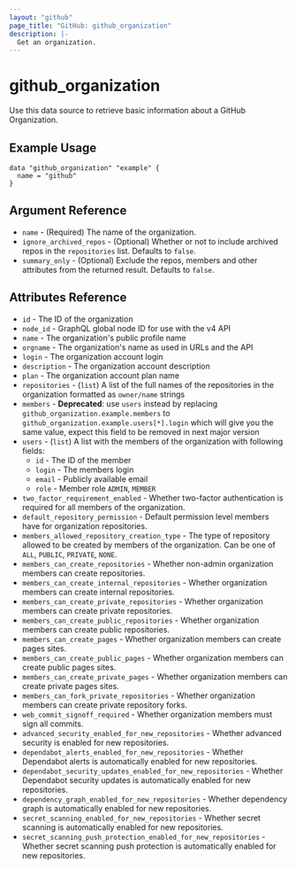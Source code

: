 ```yaml
---
layout: "github"
page_title: "GitHub: github_organization"
description: |-
  Get an organization.
---
```


# github_organization

Use this data source to retrieve basic information about a GitHub Organization.

## Example Usage

```hcl
data "github_organization" "example" {
  name = "github"
}
```

## Argument Reference

* `name` - (Required) The name of the organization.
* `ignore_archived_repos` - (Optional) Whether or not to include archived repos in the `repositories` list. Defaults to `false`.
* `summary_only` - (Optional) Exclude the repos, members and other attributes from the returned result. Defaults to `false`.

## Attributes Reference

 * `id` - The ID of the organization
 * `node_id` - GraphQL global node ID for use with the v4 API
 * `name` - The organization's public profile name
 * `orgname` - The organization's name as used in URLs and the API
 * `login` - The organization account login
 * `description` - The organization account description
 * `plan` - The organization account plan name
 * `repositories` - (`list`) A list of the full names of the repositories in the organization formatted as `owner/name` strings
 * `members` - **Deprecated**: use `users` instead by replacing `github_organization.example.members` to `github_organization.example.users[*].login` which will give you the same value, expect this field to be removed in next major version
 * `users` - (`list`) A list with the members of the organization with following fields:
   * `id` - The ID of the member
   * `login` - The members login
   * `email` - Publicly available email
   * `role` - Member role `ADMIN`, `MEMBER`
 * `two_factor_requirement_enabled` - Whether two-factor authentication is required for all members of the organization.
 * `default_repository_permission` - Default permission level members have for organization repositories.
 * `members_allowed_repository_creation_type` - The type of repository allowed to be created by members of the organization. Can be one of `ALL`, `PUBLIC`, `PRIVATE`, `NONE`.
 * `members_can_create_repositories` - Whether non-admin organization members can create repositories.
 * `members_can_create_internal_repositories` - Whether organization members can create internal repositories.
 * `members_can_create_private_repositories` - Whether organization members can create private repositories.
 * `members_can_create_public_repositories` - Whether organization members can create public repositories.
 * `members_can_create_pages` - Whether organization members can create pages sites.
 * `members_can_create_public_pages` - Whether organization members can create public pages sites.
 * `members_can_create_private_pages` - Whether organization members can create private pages sites.
 * `members_can_fork_private_repositories` - Whether organization members can create private repository forks.
 * `web_commit_signoff_required` - Whether organization members must sign all commits.
 * `advanced_security_enabled_for_new_repositories` - Whether advanced security is enabled for new repositories.
 * `dependabot_alerts_enabled_for_new_repositories` - Whether Dependabot alerts is automatically enabled for new repositories.
 * `dependabot_security_updates_enabled_for_new_repositories` - Whether Dependabot security updates is automatically enabled for new repositories.
 * `dependency_graph_enabled_for_new_repositories` - Whether dependency graph is automatically enabled for new repositories.
 * `secret_scanning_enabled_for_new_repositories` - Whether secret scanning is automatically enabled for new repositories.
 * `secret_scanning_push_protection_enabled_for_new_repositories` - Whether secret scanning push protection is automatically enabled for new repositories.
